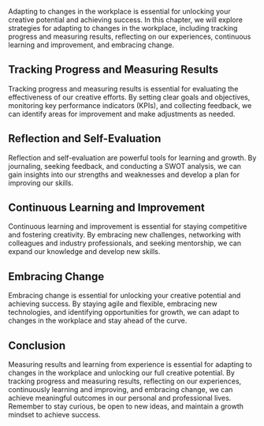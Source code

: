
Adapting to changes in the workplace is essential for unlocking your creative potential and achieving success. In this chapter, we will explore strategies for adapting to changes in the workplace, including tracking progress and measuring results, reflecting on our experiences, continuous learning and improvement, and embracing change.

Tracking Progress and Measuring Results
---------------------------------------

Tracking progress and measuring results is essential for evaluating the effectiveness of our creative efforts. By setting clear goals and objectives, monitoring key performance indicators (KPIs), and collecting feedback, we can identify areas for improvement and make adjustments as needed.

Reflection and Self-Evaluation
------------------------------

Reflection and self-evaluation are powerful tools for learning and growth. By journaling, seeking feedback, and conducting a SWOT analysis, we can gain insights into our strengths and weaknesses and develop a plan for improving our skills.

Continuous Learning and Improvement
-----------------------------------

Continuous learning and improvement is essential for staying competitive and fostering creativity. By embracing new challenges, networking with colleagues and industry professionals, and seeking mentorship, we can expand our knowledge and develop new skills.

Embracing Change
----------------

Embracing change is essential for unlocking your creative potential and achieving success. By staying agile and flexible, embracing new technologies, and identifying opportunities for growth, we can adapt to changes in the workplace and stay ahead of the curve.

Conclusion
----------

Measuring results and learning from experience is essential for adapting to changes in the workplace and unlocking our full creative potential. By tracking progress and measuring results, reflecting on our experiences, continuously learning and improving, and embracing change, we can achieve meaningful outcomes in our personal and professional lives. Remember to stay curious, be open to new ideas, and maintain a growth mindset to achieve success.
